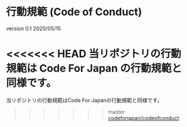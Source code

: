 # 行動規範 (Code of Conduct)

version 0.1 2020/05/15

<<<<<<< HEAD
当リポジトリの行動規範は Code For Japan の行動規範と同様です。
=======
当リポジトリの行動規範はCode For Japanの行動規範と同様です。
>>>>>>> master
[codeforjapan/codeofconduct](https://github.com/codeforjapan/codeofconduct)
